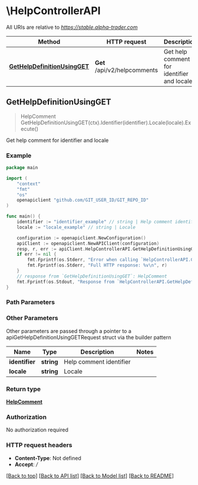 # \HelpControllerAPI

All URIs are relative to *https://stable.alpha-trader.com*

Method | HTTP request | Description
------------- | ------------- | -------------
[**GetHelpDefinitionUsingGET**](HelpControllerAPI.md#GetHelpDefinitionUsingGET) | **Get** /api/v2/helpcomments | Get help comment for identifier and locale



## GetHelpDefinitionUsingGET

> HelpComment GetHelpDefinitionUsingGET(ctx).Identifier(identifier).Locale(locale).Execute()

Get help comment for identifier and locale

### Example

```go
package main

import (
	"context"
	"fmt"
	"os"
	openapiclient "github.com/GIT_USER_ID/GIT_REPO_ID"
)

func main() {
	identifier := "identifier_example" // string | Help comment identifier
	locale := "locale_example" // string | Locale

	configuration := openapiclient.NewConfiguration()
	apiClient := openapiclient.NewAPIClient(configuration)
	resp, r, err := apiClient.HelpControllerAPI.GetHelpDefinitionUsingGET(context.Background()).Identifier(identifier).Locale(locale).Execute()
	if err != nil {
		fmt.Fprintf(os.Stderr, "Error when calling `HelpControllerAPI.GetHelpDefinitionUsingGET``: %v\n", err)
		fmt.Fprintf(os.Stderr, "Full HTTP response: %v\n", r)
	}
	// response from `GetHelpDefinitionUsingGET`: HelpComment
	fmt.Fprintf(os.Stdout, "Response from `HelpControllerAPI.GetHelpDefinitionUsingGET`: %v\n", resp)
}
```

### Path Parameters



### Other Parameters

Other parameters are passed through a pointer to a apiGetHelpDefinitionUsingGETRequest struct via the builder pattern


Name | Type | Description  | Notes
------------- | ------------- | ------------- | -------------
 **identifier** | **string** | Help comment identifier | 
 **locale** | **string** | Locale | 

### Return type

[**HelpComment**](HelpComment.md)

### Authorization

No authorization required

### HTTP request headers

- **Content-Type**: Not defined
- **Accept**: */*

[[Back to top]](#) [[Back to API list]](../README.md#documentation-for-api-endpoints)
[[Back to Model list]](../README.md#documentation-for-models)
[[Back to README]](../README.md)

